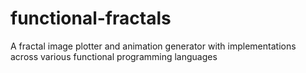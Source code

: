 # functional-fractals
A fractal image plotter and animation generator with implementations across various functional programming languages
